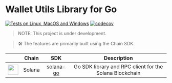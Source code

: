 # Wallet Utils Library for Go

[![Tests on Linux, MacOS and Windows](https://github.com/15ho/wallet-utils-go/workflows/CI/badge.svg)](https://github.com/15ho/wallet-utils-go/actions?query=workflow%3ACI)
[![codecov](https://codecov.io/gh/15ho/wallet-utils-go/branch/main/graph/badge.svg)](https://codecov.io/gh/15ho/wallet-utils-go)

> NOTE: This project is under development.

> 🛠️ The features are primarily built using the Chain SDK.

||Chain |SDK |Description|
|:------------:|:---------:|:--------:|:---------:|
|<img src="https://raw.githubusercontent.com/trustwallet/assets/master/blockchains/solana/info/logo.png" width="32" /> |Solana |[solana-go](https://github.com/gagliardetto/solana-go) |Go SDK library and RPC client for the Solana Blockchain